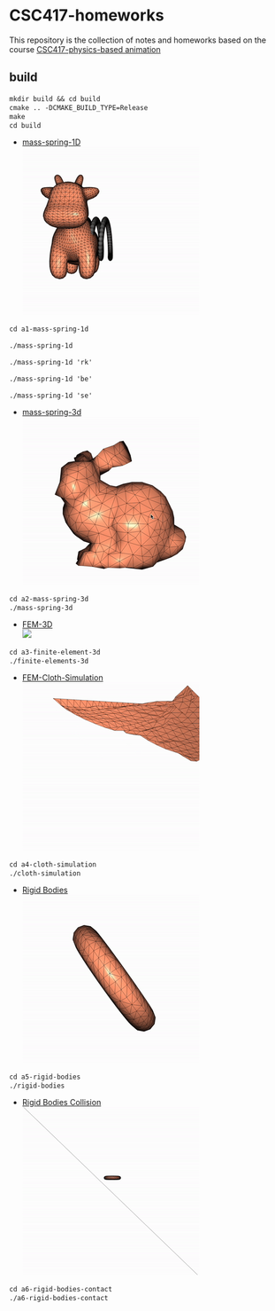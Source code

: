 # CSC417-homeworks

This repository is the collection of notes and homeworks based on the course [CSC417-physics-based animation](https://github.com/dilevin/CSC417-physics-based-animation)

## build

```shell
mkdir build && cd build
cmake .. -DCMAKE_BUILD_TYPE=Release
make
cd build
```

- [mass-spring-1D](./a1-mass-spring-1d/README.md)  
  ![](./results/a1.gif)

```
cd a1-mass-spring-1d
```

```shell
./mass-spring-1d
```

```shell
./mass-spring-1d 'rk'
```

```shell
./mass-spring-1d 'be'
```

```shell
./mass-spring-1d 'se'
```

- [mass-spring-3d](./a2-mass-spring-3d/README.md)  
  ![](./results/a2.gif)

```shell
cd a2-mass-spring-3d
./mass-spring-3d
```

- [FEM-3D](./a3-finite-elements-3d/README.md)  
  ![](./results/a3.gif)

```shell
cd a3-finite-element-3d
./finite-elements-3d
```

- [FEM-Cloth-Simulation](./a4-cloth-simulation/README.md)  
  ![](./results/a4.gif)

```shell
cd a4-cloth-simulation
./cloth-simulation
```

- [Rigid Bodies](./a5-rigid-bodies/README.md)  
  ![](./results/a5.gif)

```shell
cd a5-rigid-bodies
./rigid-bodies
```

- [Rigid Bodies Collision](./a6-rigid-bodies-contact/README.md)  
  ![](./results/a6.gif)

```shell
cd a6-rigid-bodies-contact
./a6-rigid-bodies-contact
```
